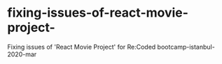 # fixing-issues-of-react-movie-project-
Fixing issues of 'React Movie Project' for Re:Coded bootcamp-istanbul-2020-mar
